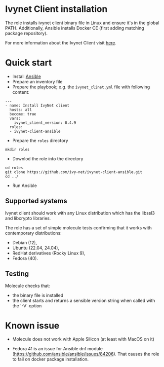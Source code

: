 # Ivynet Client installation

The role installs ivynet client binary file in Linux and ensure it's in the global PATH.
Additionally, Ansible installs Docker CE (first adding matching package repository).

For more information about the Ivynet Client visit [here](https://docs.ivynet.dev/).

# Quick start

* Install [Ansible](https://docs.ansible.com/ansible/latest/installation_guide/intro_installation.html#installing-and-upgrading-ansible)
* Prepare an inventory file
* Prepare the playbook; e.g. the `ivynet_clinet.yml` file with following content:
```
---
- name: Install IvyNet client
  hosts: all
  become: true
  vars:
    ivynet_client_version: 0.4.9
  roles:
  - ivynet-client-ansible
```
* Prepare the `roles` directory
```
mkdir roles
```
* Downlod the role into the directory
```
cd roles
git clone https://github.com/ivy-net/ivynet-client-ansible.git
cd ../
```
* Run Ansible
## Supported systems

Ivynet client should work with any Linux distribution which has the libssl3 and libcrypto libraries.

The role has a set of simple molecule tests confirming that it works with contemporary distributions:

- Debian (12),
- Ubuntu (22.04, 24.04),
- RedHat derivatives (Rocky Linux 9),
- Fedora (40).


## Testing

Molecule checks that:
- the binary file is installed
- the client starts and returns a sensible version string when called with the '-V' option


# Known issue

- Molecule does not work with Apple Silicon (at least with MacOS on it)

- Fedora 41 is an issue for Ansible dnf module (https://github.com/ansible/ansible/issues/84206).
That causes the role to fail on docker package installation.
